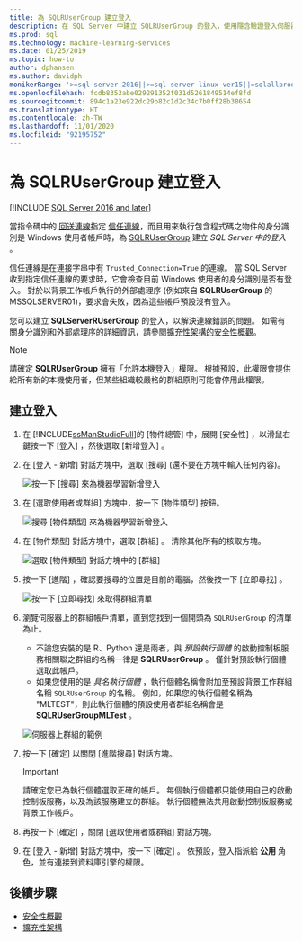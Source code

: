 ```yaml
---
title: 為 SQLRUserGroup 建立登入
description: 在 SQL Server 中建立 SQLRUserGroup 的登入，使用隱含驗證登入伺服器，以將身分識別轉換回發出呼叫的使用者。
ms.prod: sql
ms.technology: machine-learning-services
ms.date: 01/25/2019
ms.topic: how-to
author: dphansen
ms.author: davidph
monikerRange: '>=sql-server-2016||>=sql-server-linux-ver15||=sqlallproducts-allversions'
ms.openlocfilehash: fcdb8353abe029291352f031d5261849514ef8fd
ms.sourcegitcommit: 894c1a23e922dc29b82c1d2c34c7b0ff28b38654
ms.translationtype: HT
ms.contentlocale: zh-TW
ms.lasthandoff: 11/01/2020
ms.locfileid: "92195752"
---
```

# <a name="create-a-login-for-sqlrusergroup"></a>為 SQLRUserGroup 建立登入
[!INCLUDE [SQL Server 2016 and later](../../includes/applies-to-version/sqlserver2016.md)]

當指令碼中的 [回送連線](../../relational-databases/security/authentication-access/create-a-login.md)指定 [信任連線](../concepts/security.md#sqlrusergroup)，而且用來執行包含程式碼之物件的身分識別是 Windows 使用者帳戶時，為 [SQLRUserGroup](../../machine-learning/concepts/security.md#implied-authentication) 建立 *SQL Server 中的登入* 。

信任連線是在連接字串中有 `Trusted_Connection=True` 的連線。 當 SQL Server 收到指定信任連線的要求時，它會檢查目前 Windows 使用者的身分識別是否有登入。 對於以背景工作帳戶執行的外部處理序 (例如來自 **SQLRUserGroup** 的 MSSQLSERVER01)，要求會失敗，因為這些帳戶預設沒有登入。

您可以建立 **SQLServerRUserGroup** 的登入，以解決連線錯誤的問題。 如需有關身分識別和外部處理序的詳細資訊，請參閱[擴充性架構的安全性概觀](../concepts/security.md)。

> [!Note]
> 請確定 **SQLRUserGroup** 擁有「允許本機登入」權限。 根據預設，此權限會提供給所有新的本機使用者，但某些組織較嚴格的群組原則可能會停用此權限。

## <a name="create-a-login"></a>建立登入

1. 在 [!INCLUDE[ssManStudioFull](../../includes/ssmanstudiofull-md.md)]的 [物件總管] 中，展開 [安全性]  ，以滑鼠右鍵按一下 [登入]  ，然後選取 [新增登入]  。

2. 在 [登入 - 新增]  對話方塊中，選取 [搜尋]  (還不要在方塊中輸入任何內容)。
    
     ![按一下 [搜尋] 來為機器學習新增登入](media/implied-auth-login1.png "按一下 [搜尋] 來為機器學習新增登入")

3. 在 [選取使用者或群組]  方塊中，按一下 [物件類型]  按鈕。

     ![搜尋 [物件類型] 來為機器學習新增登入](media/implied-auth-login2.png "搜尋 [物件類型] 來為機器學習新增登入")

4. 在 [物件類型]  對話方塊中，選取 [群組]  。 清除其他所有的核取方塊。

     ![選取 [物件類型] 對話方塊中的 [群組]](media/implied-auth-login3.png "選取 [物件類型] 對話方塊中的 [群組]")

4. 按一下 [進階]  ，確認要搜尋的位置是目前的電腦，然後按一下 [立即尋找]  。

     ![按一下 [立即尋找] 來取得群組清單](media/implied-auth-login4.png "按一下 [立即尋找] 來取得群組清單")

5. 瀏覽伺服器上的群組帳戶清單，直到您找到一個開頭為 `SQLRUserGroup` 的清單為止。
    
    + 不論您安裝的是 R、Python 還是兩者，與 _預設執行個體_ 的啟動控制板服務相關聯之群組的名稱一律是 **SQLRUserGroup** 。 僅針對預設執行個體選取此帳戶。
    + 如果您使用的是 _具名執行個體_ ，執行個體名稱會附加至預設背景工作群組名稱 `SQLRUserGroup` 的名稱。 例如，如果您的執行個體名稱為 "MLTEST"，則此執行個體的預設使用者群組名稱會是 **SQLRUserGroupMLTest** 。
 
    ![伺服器上群組的範例](media/implied-auth-login5.png "伺服器上群組的範例")
   
5. 按一下 [確定]  以關閉 [進階搜尋] 對話方塊。

    > [!IMPORTANT]
    > 請確定您已為執行個體選取正確的帳戶。 每個執行個體都只能使用自己的啟動控制板服務，以及為該服務建立的群組。 執行個體無法共用啟動控制板服務或背景工作帳戶。

6. 再按一下 [確定]  ，關閉 [選取使用者或群組]  對話方塊。

7. 在 [登入 - 新增]  對話方塊中，按一下 [確定]  。 依預設，登入指派給 **公用** 角色，並有連接到資料庫引擎的權限。

## <a name="next-steps"></a>後續步驟

+ [安全性概觀](../concepts/security.md)
+ [擴充性架構](../concepts/extensibility-framework.md)